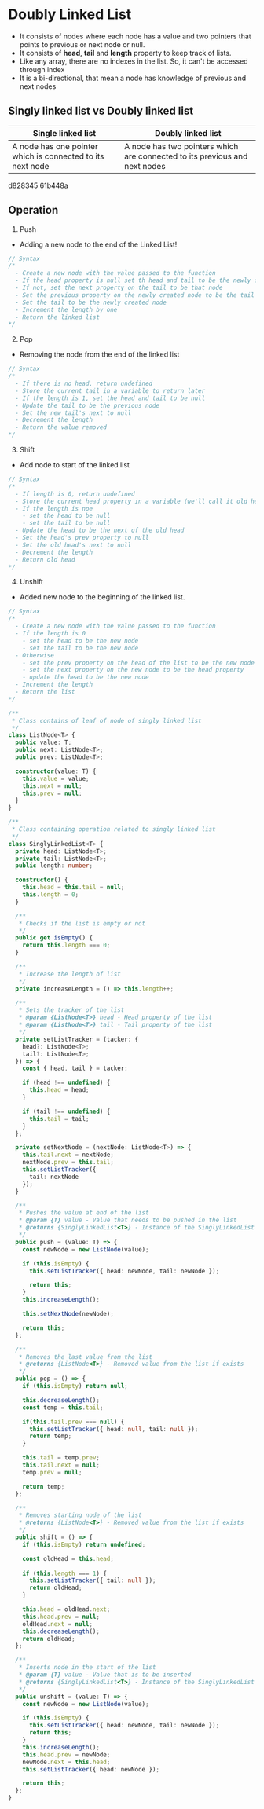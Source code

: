 # Doubly Linked List
- It consists of nodes where each node has a value and two pointers that points to previous or next node or null.
- It consists of **head**, **tail** and **length** property to keep track of lists.
- Like any array, there are no indexes in the list. So, it can't be accessed through index
- It is a bi-directional, that mean a node has knowledge of previous and next nodes

## Singly linked list vs Doubly linked list
| Single linked list | Doubly linked list |
| ------------------ | ----- |
| A node has one pointer which is connected to its next node | A node has two pointers which are connected to its previous and next nodes |

d828345
61b448a

## Operation
1. Push
- Adding a new node to the end of the Linked List!

```js
// Syntax
/*
  - Create a new node with the value passed to the function
  - If the head property is null set th head and tail to be the newly created node
  - If not, set the next property on the tail to be that node
  - Set the previous property on the newly created node to be the tail
  - Set the tail to be the newly created node
  - Increment the length by one
  - Return the linked list
*/
```

2. Pop
- Removing the node from the end of the linked list

```js
// Syntax
/*
  - If there is no head, return undefined
  - Store the current tail in a variable to return later
  - If the length is 1, set the head and tail to be null
  - Update the tail to be the previous node
  - Set the new tail's next to null
  - Decrement the length
  - Return the value removed
*/
```

3. Shift
- Add node to start of the linked list

```js
// Syntax
/*
  - If length is 0, return undefined
  - Store the current head property in a variable (we'll call it old head)
  - If the length is noe
    - set the head to be null
    - set the tail to be null
  - Update the head to be the next of the old head
  - Set the head's prev property to null
  - Set the old head's next to null
  - Decrement the length
  - Return old head
*/
```

4. Unshift
- Added new node to the beginning of the linked list.

```js
// Syntax
/*
  - Create a new node with the value passed to the function
  - If the length is 0
    - set the head to be the new node
    - set the tail to be the new node
  - Otherwise
    - set the prev property on the head of the list to be the new node
    - set the next property on the new node to be the head property
    - update the head to be the new node
  - Increment the length
  - Return the list
*/
```

```ts
/**
 * Class contains of leaf of node of singly linked list
 */
class ListNode<T> {
  public value: T;
  public next: ListNode<T>;
  public prev: ListNode<T>;

  constructor(value: T) {
    this.value = value;
    this.next = null;
    this.prev = null;
  }
}

/**
 * Class containing operation related to singly linked list
 */
class SinglyLinkedList<T> {
  private head: ListNode<T>;
  private tail: ListNode<T>;
  public length: number;

  constructor() {
    this.head = this.tail = null;
    this.length = 0;
  }

  /**
   * Checks if the list is empty or not
   */
  public get isEmpty() {
    return this.length === 0;
  }

  /**
   * Increase the length of list
   */
  private increaseLength = () => this.length++;

  /**
   * Sets the tracker of the list
   * @param {ListNode<T>} head - Head property of the list
   * @param {ListNode<T>} tail - Tail property of the list
   */
  private setListTracker = (tacker: {
    head?: ListNode<T>;
    tail?: ListNode<T>;
  }) => {
    const { head, tail } = tacker;

    if (head !== undefined) {
      this.head = head;
    }

    if (tail !== undefined) {
      this.tail = tail;
    }
  };

  private setNextNode = (nextNode: ListNode<T>) => {
    this.tail.next = nextNode;
    nextNode.prev = this.tail;
    this.setListTracker({
      tail: nextNode
    });
  }

  /**
   * Pushes the value at end of the list
   * @param {T} value - Value that needs to be pushed in the list
   * @returns {SinglyLinkedList<T>} - Instance of the SinglyLinkedList class
   */
  public push = (value: T) => {
    const newNode = new ListNode(value);

    if (this.isEmpty) {
      this.setListTracker({ head: newNode, tail: newNode });

      return this;
    }
    this.increaseLength();

    this.setNextNode(newNode);

    return this;
  };

  /**
   * Removes the last value from the list
   * @returns {ListNode<T>} - Removed value from the list if exists
   */
  public pop = () => {
    if (this.isEmpty) return null;

    this.decreaseLength();
    const temp = this.tail;

    if(this.tail.prev === null) {
      this.setListTracker({ head: null, tail: null });
      return temp;
    }

    this.tail = temp.prev;
    this.tail.next = null;
    temp.prev = null;

    return temp;
  };

  /**
   * Removes starting node of the list
   * @returns {ListNode<T>} - Removed value from the list if exists
   */
  public shift = () => {
    if (this.isEmpty) return undefined;

    const oldHead = this.head;
    
    if (this.length === 1) {
      this.setListTracker({ tail: null });
      return oldHead;
    }

    this.head = oldHead.next;
    this.head.prev = null;
    oldHead.next = null;
    this.decreaseLength();
    return oldHead;
  };

  /**
   * Inserts node in the start of the list
   * @param {T} value - Value that is to be inserted
   * @returns {SinglyLinkedList<T>} - Instance of the SinglyLinkedList class
   */
  public unshift = (value: T) => {
    const newNode = new ListNode(value);

    if (this.isEmpty) {
      this.setListTracker({ head: newNode, tail: newNode });
      return this;
    }
    this.increaseLength();
    this.head.prev = newNode;
    newNode.next = this.head;
    this.setListTracker({ head: newNode });

    return this;
  };
}

```